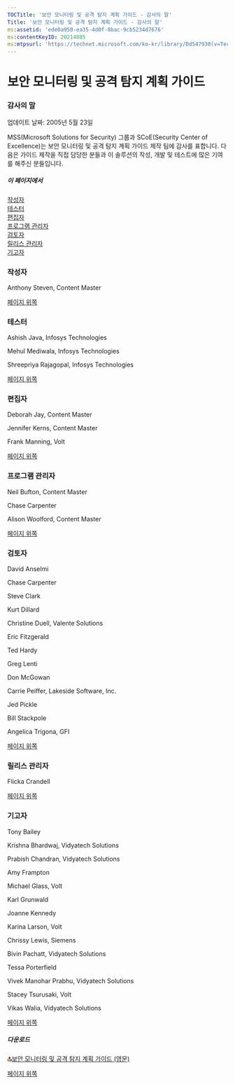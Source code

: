```yaml
---
TOCTitle: '보안 모니터링 및 공격 탐지 계획 가이드 - 감사의 말'
Title: '보안 모니터링 및 공격 탐지 계획 가이드 - 감사의 말'
ms:assetid: 'ede0a950-ea35-4d0f-8bac-9cb5234d7676'
ms:contentKeyID: 20214085
ms:mtpsurl: 'https://technet.microsoft.com/ko-kr/library/Dd547930(v=TechNet.10)'
---
```


보안 모니터링 및 공격 탐지 계획 가이드
======================================

### 감사의 말

업데이트 날짜: 2005년 5월 23일

MSS(Microsoft Solutions for Security) 그룹과 SCoE(Security Center of Excellence)는 보안 모니터링 및 공격 탐지 계획 가이드 제작 팀에 감사를 표합니다. 다음은 가이드 제작을 직접 담당한 분들과 이 솔루션의 작성, 개발 및 테스트에 많은 기여를 해주신 분들입니다.

##### 이 페이지에서

[](#egaa)[작성자](#egaa)  
[](#efaa)[테스터](#efaa)  
[](#eeaa)[편집자](#eeaa)  
[](#edaa)[프로그램 관리자](#edaa)  
[](#ecaa)[검토자](#ecaa)  
[](#ebaa)[릴리스 관리자](#ebaa)  
[](#eaaa)[기고자](#eaaa)  

### 작성자

Anthony Steven, Content Master

[](#mainsection)[페이지 위쪽](#mainsection)

### 테스터

Ashish Java, Infosys Technologies

Mehul Mediwala, Infosys Technologies

Shreepriya Rajagopal, Infosys Technologies

[](#mainsection)[페이지 위쪽](#mainsection)

### 편집자

Deborah Jay, Content Master

Jennifer Kerns, Content Master

Frank Manning, Volt

[](#mainsection)[페이지 위쪽](#mainsection)

### 프로그램 관리자

Neil Bufton, Content Master 

Chase Carpenter

Alison Woolford, Content Master

[](#mainsection)[페이지 위쪽](#mainsection)

### 검토자

David Anselmi

Chase Carpenter

Steve Clark

Kurt Dillard

Christine Duell, Valente Solutions

Eric Fitzgerald

Ted Hardy

Greg Lenti

Don McGowan

Carrie Peiffer, Lakeside Software, Inc.

Jed Pickle

Bill Stackpole

Angelica Trigona, GFI

[](#mainsection)[페이지 위쪽](#mainsection)

### 릴리스 관리자

Flicka Crandell

[](#mainsection)[페이지 위쪽](#mainsection)

### 기고자

Tony Bailey

Krishna Bhardwaj, Vidyatech Solutions

Prabish Chandran, Vidyatech Solutions

Amy Frampton

Michael Glass, Volt

Karl Grunwald

Joanne Kennedy

Karina Larson, Volt

Chrissy Lewis, Siemens

Bivin Pachatt, Vidyatech Solutions

Tessa Porterfield

Vivek Manohar Prabhu, Vidyatech Solutions

Stacey Tsurusaki, Volt

Vikas Walia, Vidyatech Solutions

[](#mainsection)[페이지 위쪽](#mainsection)

##### 다운로드

[![](images/Dd547930.icon_exe(ko-kr,TechNet.10).gif)](https://go.microsoft.com/fwlink/?linkid=41310)[보안 모니터링 및 공격 탐지 계획 가이드 (영문)](https://go.microsoft.com/fwlink/?linkid=41310)

[](#mainsection)[페이지 위쪽](#mainsection)
